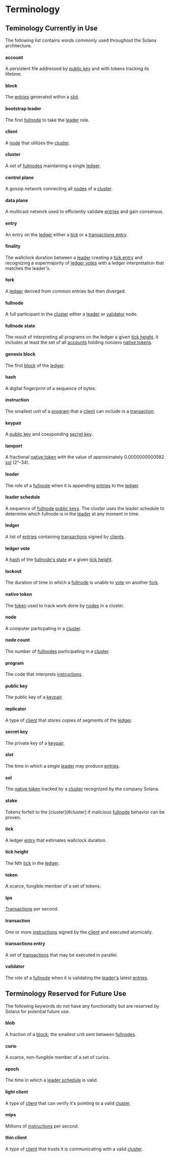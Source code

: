 # Terminology

## Teminology Currently in Use

The following list contains words commonly used throughout the Solana
architecture.

#### account

A persistent file addressed by [public key](#public-key) and with tokens
tracking its lifetime.

#### block

The [entries](#entry) generated within a [slot](#slot).

#### bootstrap leader

The first [fullnode](#fullnode) to take the [leader](#leader) role.

#### client

A [node](#node) that utilizes the [cluster](#cluster).

#### cluster

A set of [fullnodes](#fullnode) maintaining a single [ledger](#ledger).

#### control plane

A gossip network connecting all [nodes](#node) of a [cluster](#cluster).

#### data plane

A multicast network used to efficiently validate [entries](#entry) and gain
consensus.

#### entry

An entry on the [ledger](#ledger) either a [tick](#tick) or a [transactions
entry](#transactions-entry).

#### finality

The wallclock duration between a [leader](#leader) creating a [tick
entry](#tick) and recognizing a supermajority of [ledger votes](#ledger-vote)
with a ledger interpretation that matches the leader's.

#### fork

A [ledger](#ledger) derived from common entries but then diverged.

#### fullnode

A full participant in the [cluster](#cluster) either a [leader](#leader) or
[validator](#validator) node.

#### fullnode state

The result of interpreting all programs on the ledger a given [tick
height](#tick-height). It includes at least the set of all [accounts](#account)
holding nonzero [native tokens](#native-tokens).

#### genesis block

The first [block](#block) of the [ledger](#ledger).

#### hash

A digital fingerprint of a sequence of bytes.

#### instruction

The smallest unit of a [program](#program) that a [client](#client) can include
in a [transaction](#instruction).

#### keypair

A [public key](#public-key) and coesponding [secret key](#secret-key).

#### lamport

A fractional [native token](#native-token) with the value of approximately
0.0000000000582 [sol](#sol) (2^-34).

#### leader

The role of a [fullnode](#fullnode) when it is appending [entries](#entry) to
the [ledger](#ledger).

#### leader schedule

A sequence of [fullnode](#fullnode) [public keys](#public-key). The cluster
uses the leader schedule to determine which fullnode is in the [leader](#leader)
at any moment in time.

#### ledger

A list of [entries](#entry) containing [transactions](#transaction) signed by
[clients](#client).

#### ledger vote

A [hash](#hash) of the [fullnode's state](#fullnode-state) at a given [tick
height](#tick-height).

#### lockout

The duration of time in which a [fullnode](#fullnode) is unable to [vote](#vote) on
another [fork](#fork).

#### native token

The [token](#token) used to track work done by [nodes](#node) in a cluster.

#### node

A computer particpating in a [cluster](#cluster).

#### node count

The number of [fullnodes](#fullnode) participating in a [cluster](#cluster).

#### program

The code that interprets [instructions](#instruction).

#### public key

The public key of a [keypair](#keypair).

#### replicator

A type of [client](#client) that stores copies of segments of the [ledger](#ledger).

#### secret key

The private key of a [keypair](#keypair).

#### slot

The time in which a single [leader](#leader) may produce [entries](#entry).

#### sol

The [native token](#native-token) tracked by a [cluster](#cluster) recognized
by the company Solana.

#### stake

Tokens forfeit to the [cluster](#cluster] if malicious [fullnode](#fullnode) behavior can be proven.

#### tick

A ledger [entry](#entry) that estimates wallclock duration.

#### tick height

The Nth [tick](#tick) in the [ledger](#ledger).

#### token

A scarce, fungible member of a set of tokens.

#### tps

[Transactions](#transaction) per second.

#### transaction

One or more [instructions](#instruction) signed by the [client](#client) and executed atomically.

#### transactions entry

A set of [transactions](#transaction) that may be executed in parallel.

#### validator

The role of a [fullnode](#fullnode) when it is validating the [leader's](#leader) latest [entries](#entry).


## Terminology Reserved for Future Use

The following keywords do not have any functionality but are reserved by Solana
for potential future use.

#### blob

A fraction of a [block](#block); the smallest unit sent between [fullnodes](#fullnode).

#### curio

A scarce, non-fungible member of a set of curios.

#### epoch

The time in which a [leader schedule](#leader-schedule) is valid.

#### light client

A type of [client](#client) that can verify it's pointing to a valid [cluster](#cluster).

#### mips

Millions of [instructions](#instruction) per second.

#### thin client

A type of [client](#client) that trusts it is communicating with a valid [cluster](#cluster).
